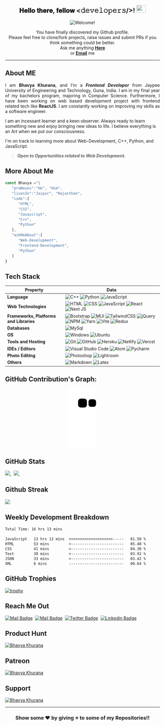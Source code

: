 <div align="center">
<h2> 𝐇𝐞𝐥𝐥𝐨 𝐭𝐡𝐞𝐫𝐞, 𝐟𝐞𝐥𝐥𝐨𝐰 <𝚍𝚎𝚟𝚎𝚕𝚘𝚙𝚎𝚛𝚜/>! <img src="https://user-images.githubusercontent.com/1303154/88677602-1635ba80-d120-11ea-84d8-d263ba5fc3c0.gif" width="30px" height='25px'></h2>
</div>

<div align="center"><img src="https://readme-typing-svg.herokuapp.com?color=%23FFD617&size=20&multiline=true&width=515&lines=Welcome+to+TheNewC0der-24's+Github+Profile" alt="Welcome!"/></div>

<p align="center"> You have finally discovered my Github profile. <br>
Please feel free to clone/fork projects, raise issues and submit PRs if you think something could be better. <br>
Ask me anything <a href="https://github.com/TheNewC0der-24/TheNewC0der-24/issues/new"><b>Here</b></a><br>
or <a href="mailto:khuranabhavya24@gmail.com" target='_blank'><b>Email</b></a> me</p>

---

## About ME
<p align='justify'>I am <strong>Bhavya Khurana</strong>, and I'm a <strong><em>Frontend Developer</em></strong> from Jaypee University of Engineering and Technology, Guna, India. I am in my final year of my bachelors program, majoring in Computer Science. Furthermore, I have been working on web based development project with frontend related tech like <strong>ReactJS</strong>. I am constantly working on improving my skills as a software engineer.

I am an incessant learner and a keen observer. Always ready to learn something new and enjoy bringing new ideas to life. I believe everything is an Art when we put our consciousness.
    
I'm on track to learning more about Web-Development, C++, Python, and JavaScript. 
    
> **_Open to Opportunities related to Web Development._**


</p>

## More About Me
```Javascript
const Bhavya ="{
   "proNouns":"He", "Him",
   "livesIn":"Jaipur", "Rajasthan",
   "code":[
      "HTML",
      "CSS",
      "Javascript",
      "C++",
      "Python"
   ],
   "askMeAbout":[
      "Web-Development",
      "Frontend-Development",
      "Python"
   ]
}
```

## Tech Stack
Property | Data
--- | --- 
**Language** | ![C++](https://img.shields.io/badge/-C++-05122A?style=flat&logo=C%2B%2B&logoColor=00599C) ![Python](https://img.shields.io/badge/-Python-05122A?style=flat&logo=python&logoColor=ffdd54) ![JavaScript](https://img.shields.io/badge/-JavaScript-05122A?style=flat&logo=javascript&logoColor=%23F7DF1E)
**Web Technologies**  | ![HTML](https://img.shields.io/badge/-HTML-05122A?style=flat&logo=HTML5) ![CSS](https://img.shields.io/badge/-CSS-05122A?style=flat&logo=CSS3&logoColor=1572B6) ![JavaScript](https://img.shields.io/badge/-JavaScript-05122A?style=flat&logo=javascript) ![React](https://img.shields.io/badge/-React-05122A?style=flat&logo=react) ![Next JS](https://img.shields.io/badge/-Next-05122A?style=flat&logo=next.js)
**Frameworks, Platforms and Libraries** | ![Bootstrap](https://img.shields.io/badge/-Bootstrap-05122A?style=flat&logo=bootstrap&logoColor=563D7C) ![MUI](https://img.shields.io/badge/-MUI-05122A?style=flat&logo=mui&logoColor=%230081CB) ![TailwindCSS](https://img.shields.io/badge/-TailwindCSS-05122A?style=flat&logo=tailwind-css&logoColor=%2338B2AC) ![jQuery](https://img.shields.io/badge/-jQuery-05122A?style=flat&logo=jQuery&logoColor=0769ad)  ![NPM](https://img.shields.io/badge/-NPM-05122A?style=flat&logo=npm&logoColor=white) ![Yarn](https://img.shields.io/badge/-Yarn-05122A?style=flat&logo=yarn&logoColor=#2c8ebb) ![Vite](https://img.shields.io/badge/-Vite-05122A?style=flat&logo=vite) ![Redux](https://img.shields.io/badge/-Redux-05122A?style=flat&logo=redux&logoColor=%23593d88)       
**Databases**  | ![MySql](https://img.shields.io/badge/-MySql-05122A?style=flat&logo=MySql)
**OS**  | ![Windows](https://img.shields.io/badge/-Windows-05122A?style=flat&logo=windows&logoColor=0078D6) ![Ubuntu](https://img.shields.io/badge/-Ubuntu-05122A?style=flat&logo=ubuntu&logoColor=E95420)
**Tools and Hosting**  | ![Git](https://img.shields.io/badge/-Git-05122A?style=flat&logo=git) ![GitHub](https://img.shields.io/badge/-GitHub-05122A?style=flat&logo=github) ![Heroku](https://img.shields.io/badge/-Heroku-05122A?style=flat&logo=Heroku&logoColor=%23430098) ![Netlify](https://img.shields.io/badge/-Netlify-05122A?style=flat&logo=Netlify) ![Vercel](https://img.shields.io/badge/-Vercel-05122A?style=flat&logo=Vercel)
**IDEs / Editors** | ![Visual Studio Code](https://img.shields.io/badge/-Visual%20Studio%20Code-05122A?style=flat&logo=visual-studio-code&logoColor=007ACC) ![Atom](https://img.shields.io/badge/-Atom-05122A?style=flat&logo=Atom&logoColor=%2366595C) ![Pycharm](https://img.shields.io/badge/-Pycharm-05122A?style=flat&logo=Pycharm&logoColor=a1eb34)
**Photo Editing** | ![Photoshop](https://img.shields.io/badge/-Photoshop-05122A?style=flat&logo=adobe-photoshop) ![Lightroom](https://img.shields.io/badge/-Lightroom-05122A?style=flat&logo=adobe-Lightroom)
**Others** | ![Markdown](https://img.shields.io/badge/-Markdown-05122A?style=flat&logo=markdown) ![Latex](https://img.shields.io/badge/-Latex-05122A?style=flat&logo=Latex&logoColor=1f8f75)

<!-- > Programming

![C++](https://img.shields.io/badge/-C++-05122A?style=flat&logo=C%2B%2B&logoColor=00599C)&nbsp;
![Python](https://img.shields.io/badge/-Python-05122A?style=flat&logo=python)&nbsp;
![JavaScript](https://img.shields.io/badge/-JavaScript-05122A?style=flat&logo=javascript)&nbsp;

> Web Technologies

![HTML](https://img.shields.io/badge/-HTML-05122A?style=flat&logo=HTML5)&nbsp;
![CSS](https://img.shields.io/badge/-CSS-05122A?style=flat&logo=CSS3&logoColor=1572B6)&nbsp;
![JavaScript](https://img.shields.io/badge/-JavaScript-05122A?style=flat&logo=javascript)&nbsp;
![React](https://img.shields.io/badge/-React-05122A?style=flat&logo=react)&nbsp;
![Next JS](https://img.shields.io/badge/-Next-05122A?style=flat&logo=next.js);

> Frameworks

![Bootstrap](https://img.shields.io/badge/-Bootstrap-05122A?style=flat&logo=bootstrap&logoColor=563D7C)&nbsp;
![jQuery](https://img.shields.io/badge/-jQuery-05122A?style=flat&logo=jQuery&logoColor=0769ad)

> Tools

![Git](https://img.shields.io/badge/-Git-05122A?style=flat&logo=git)&nbsp;
![GitHub](https://img.shields.io/badge/-GitHub-05122A?style=flat&logo=github)&nbsp;
![Heroku](https://img.shields.io/badge/-Heroku-05122A?style=flat&logo=Heroku)&nbsp;
![Netlify](https://img.shields.io/badge/-Netlify-05122A?style=flat&logo=Netlify)&nbsp;

> Code Editors

![Visual Studio Code](https://img.shields.io/badge/-Visual%20Studio%20Code-05122A?style=flat&logo=visual-studio-code&logoColor=007ACC)&nbsp;
![Atom](https://img.shields.io/badge/-Atom-05122A?style=flat&logo=Atom)&nbsp;
![Pycharm](https://img.shields.io/badge/-Pycharm-05122A?style=flat&logo=Pycharm&logoColor=a1eb34)&nbsp;

> Photo Editing

![Photoshop](https://img.shields.io/badge/-Photoshop-05122A?style=flat&logo=adobe-photoshop)&nbsp;
![Lightroom](https://img.shields.io/badge/-Lightroom-05122A?style=flat&logo=adobe-Lightroom)&nbsp;

> Others

![Markdown](https://img.shields.io/badge/-Markdown-05122A?style=flat&logo=markdown)&nbsp;
![Latex](https://img.shields.io/badge/-Latex-05122A?style=flat&logo=Latex&logoColor=1f8f75) -->

<!---
## GitHub Activity Graph:
![Bhavya's GitHub activity graph](https://activity-graph.herokuapp.com/graph?username=TheNewC0der-24&hide_border=true&theme=redical)

<br>
--->
## GitHub Contribution's Graph:
<p align="center">
  <img src="https://github.com/TheNewC0der-24/TheNewC0der-24/blob/output/github-contribution-grid-snake.svg" alt="snake">
</p>

## GitHub Stats
<a href="https://github.com/TheNewC0der-24/github-readme-stats" target='_blank'>
  <img width=400 src="https://github-readme-stats.vercel.app/api?username=TheNewC0der-24&show_icons=true&theme=radical&hide_border=false&count_private=true&layout=compact&include_all_commits=true" />
</a>&nbsp;
<a href="https://github.com/TheNewC0der-24/github-readme-stats" target='_blank'>
  <img width=400 src="https://github-readme-stats.vercel.app/api/top-langs/?username=TheNewC0der-24&theme=radical&layout=compact&bg_color=0D1117&hide_border=false" />
</a>&nbsp;

## Github Streak
<a href="https://github.com/TheNewC0der-24/github-readme-stats" target='_blank'>
<img src="https://github-readme-streak-stats.herokuapp.com/?user=TheNewC0der-24&theme=radical" width=400 align="center"></img>
</a>

## Weekly Development Breakdown
<!--START_SECTION:waka-->

```text
Total Time: 16 hrs 13 mins

JavaScript   13 hrs 13 mins  >>>>>>>>>>>>>>>>>>>>-----   81.50 %
HTML         53 mins         >------------------------   05.48 %
CSS          41 mins         >------------------------   04.30 %
Text         38 mins         >------------------------   03.92 %
JSON         33 mins         >------------------------   03.42 %
XML          6 mins          -------------------------   00.64 %
```

<!--END_SECTION:waka-->


## GitHub Trophies
[![trophy](https://github-profile-trophy.vercel.app/?username=TheNewC0der-24&column=-1&no-bg=true&no-frame=true&theme=monokai)](https://github.com/TheNewC0der-24/github-profile-trophy)

## Reach Me Out
[![Mail Badge](https://img.shields.io/badge/-khuranabhavya24-c0392b?style=flat&labelColor=c0392b&logo=gmail&logoColor=white)](mailto:khuranabhavya24@gmail.com)&nbsp;
[![Mail Badge](https://img.shields.io/badge/-@__khurana__._-8a3ab9?style=flat&labelColor=8a3ab9&logo=instagram&logoColor=white)](https://instagram.com/__khurana__._)&nbsp;
[![Twitter Badge](https://img.shields.io/badge/-@Bhavya06001699-1ca0f1?style=flat&labelColor=1ca0f1&logo=twitter&logoColor=white&link=https://twitter.com/Ipenywis)](https://twitter.com/Bhavya06001699)&nbsp;
[![Linkedin Badge](https://img.shields.io/badge/-bhavyakhurana24-0e76a8?style=flat&labelColor=0e76a8&logo=linkedin&logoColor=white)](https://www.linkedin.com/in/bhavyakhurana24/)

## Product Hunt
<a href="https://www.producthunt.com/@bhavya_khurana24" target='_blank'> 
    <img src="https://resources.getvero.com/wp-content/uploads/2014/11/product-hunt-addictive-email-marketing-1200x720.png" height="90" width="150" alt="Bhavya Khurana" ></img>
</a>

## Patreon
<a href="https://patreon.com/BhavyaKhurana?utm_medium=clipboard_copy&utm_source=copyLink&utm_campaign=creatorshare_creator" target='_blank'> 
    <img src="https://blizzardwatch.com/wp-content/uploads/2015/04/patreon-logo.png" height="50" width="150" alt="Bhavya Khurana" ></img>
</a>

## Support
<a href="https://www.buymeacoffee.com/bhavyakhurana" target='_blank'> 
    <img src="https://www.buymeacoffee.com/assets/img/guidelines/download-assets-sm-1.svg" height="50" width="150" alt="Bhavya Khurana" ></img>
</a>





---
<h3 align="center">Show some ❤️ by giving ⭐ to some of my Repositories!!</h3>
